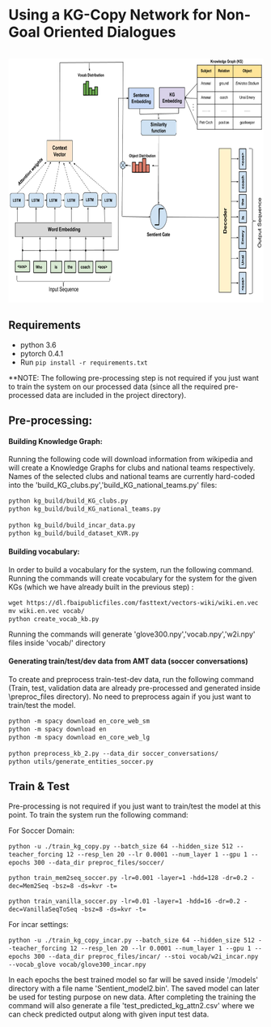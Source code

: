 # Using a KG-Copy Network for Non-Goal Oriented Dialogues
&nbsp;&nbsp;&nbsp;&nbsp;<img src="https://github.com/SmartDataAnalytics/KG-Copy_Network/blob/master/img/kg_copy.png" height="480" width="800">

## Requirements
- python 3.6
- pytorch 0.4.1
- Run ```pip install -r requirements.txt```

**NOTE: The following pre-processing step is not required if you just want to train the system on our processed data (since all the required pre-processed data are included in the project directory).


## Pre-processing:

#### Building Knowledge Graph:
Running the following code will download information from wikipedia and will create a Knowledge Graphs for clubs and national teams respectively. Names of the selected clubs and national teams are currently hard-coded into the 'build_KG_clubs.py','build_KG_national_teams.py' files:
```
python kg_build/build_KG_clubs.py
python kg_build/build_KG_national_teams.py

python kg_build/build_incar_data.py
python kg_build/build_dataset_KVR.py
```

#### Building vocabulary:
In order to build a vocabulary for the system, run the following command. Running the commands will create vocabulary for the system for the given KGs (which we have already built in the previous step) :
```
wget https://dl.fbaipublicfiles.com/fasttext/vectors-wiki/wiki.en.vec
mv wiki.en.vec vocab/
python create_vocab_kb.py
```
Running the commands will generate 'glove300.npy','vocab.npy','w2i.npy' files inside 'vocab/' directory

#### Generating train/test/dev data from AMT data (soccer conversations) 
To create and preprocess train-test-dev data, run the following command (Train, test, validation data are already pre-processed and generated inside \preproc_files  directory).
No need to preprocess again if you just want to train/test the model.
```
python -m spacy download en_core_web_sm
python -m spacy download en
python -m spacy download en_core_web_lg

python preprocess_kb_2.py --data_dir soccer_conversations/
python utils/generate_entities_soccer.py
```


## Train & Test
Pre-processing is not required if you just want to train/test the model at this point. To train the system run the following command:

For Soccer Domain:
```
python -u ./train_kg_copy.py --batch_size 64 --hidden_size 512 --teacher_forcing 12 --resp_len 20 --lr 0.0001 --num_layer 1 --gpu 1 --epochs 300 --data_dir preproc_files/soccer/
```

```
python train_mem2seq_soccer.py -lr=0.001 -layer=1 -hdd=128 -dr=0.2 -dec=Mem2Seq -bsz=8 -ds=kvr -t=
```
```
python train_vanilla_soccer.py -lr=0.01 -layer=1 -hdd=16 -dr=0.2 -dec=VanillaSeqToSeq -bsz=8 -ds=kvr -t=
```


For incar settings:
```
python -u ./train_kg_copy_incar.py --batch_size 64 --hidden_size 512 --teacher_forcing 12 --resp_len 20 --lr 0.0001 --num_layer 1 --gpu 1 --epochs 300 --data_dir preproc_files/incar/ --stoi vocab/w2i_incar.npy --vocab_glove vocab/glove300_incar.npy
```

In each epochs the best trained model so far will be saved inside '/models' directory with a file name 'Sentient_model2.bin'. The saved model can later be used for testing purpose on new data.
After completing the training the command will also generate a file 'test_predicted_kg_attn2.csv' where we can check predicted output along with given input test data. 

